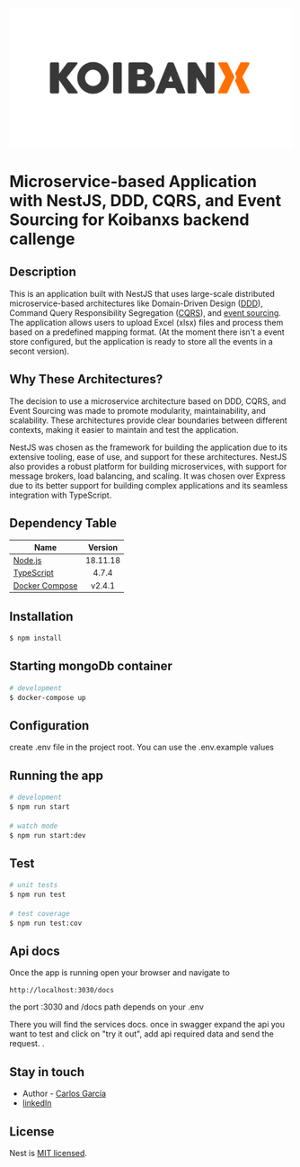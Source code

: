 ![Banner](./banner.png)

# Microservice-based Application with NestJS, DDD, CQRS, and Event Sourcing for Koibanxs backend callenge

## Description

This is an application built with NestJS that uses large-scale distributed microservice-based architectures like Domain-Driven Design ([DDD](https://martinfowler.com/bliki/DomainDrivenDesign.html)), Command Query Responsibility Segregation ([CQRS](https://martinfowler.com/bliki/CQRS.html)), and [event sourcing](https://martinfowler.com/eaaDev/EventSourcing.html). The application allows users to upload Excel (xlsx) files and process them based on a predefined mapping format. (At the moment there isn't a event store configured, but the application is ready to store all the events in a secont version). 

## Why These Architectures?

The decision to use a microservice architecture based on DDD, CQRS, and Event Sourcing was made to promote modularity, maintainability, and scalability. These architectures provide clear boundaries between different contexts, making it easier to maintain and test the application.

NestJS was chosen as the framework for building the application due to its extensive tooling, ease of use, and support for these architectures. NestJS also provides a robust platform for building microservices, with support for message brokers, load balancing, and scaling. It was chosen over Express due to its better support for building complex applications and its seamless integration with TypeScript.

##  Dependency Table

| Name        | Version           |
| ------------- |:-------------: |
| [Node.js](https://nodejs.org)      | 18.11.18      |
| [TypeScript](https://www.typescriptlang.org) | 4.7.4      |
| [Docker Compose](https://docker.com) | v2.4.1      |

## Installation

```bash
$ npm install
```

## Starting mongoDb container

```bash
# development
$ docker-compose up
```
## Configuration

create .env file in the project root. You can use the .env.example values

## Running the app
 
```bash
# development
$ npm run start

# watch mode
$ npm run start:dev
```

## Test

```bash
# unit tests
$ npm run test

# test coverage
$ npm run test:cov
```

## Api docs
Once the app is running open your browser and navigate to
```
http://localhost:3030/docs

```

the port :3030 and /docs path depends on your .env 

There you will find the services docs. once in swagger expand the api you want to test and click on "try it out", add api required data and send the request.
.

## Stay in touch

- Author - [Carlos García](carlosgarcia0622@gmail.com)
- [linkedIn](https://www.linkedin.com/in/carlos-andr%C3%A9s-garc%C3%ADa-montoya-a35b8a121/)

## License

Nest is [MIT licensed](LICENSE).
